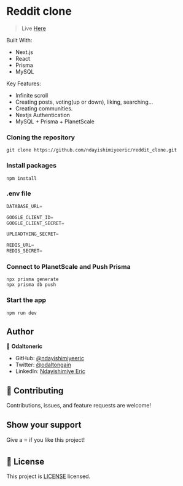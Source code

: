 # Reddit clone

>
>Live [Here](https://feeddit.vercel.app/)

Built With:

- Next.js
- React
- Prisma
- MySQL

Key Features:

- Infinite scroll
- Creating posts, voting(up or down), liking, searching...
- Creating communities.
- Nextjs Authentication
- MySQL + Prisma + PlanetScale

### Cloning the repository

```shell
git clone https://github.com/ndayishimiyeeric/reddit_clone.git
```

### Install packages

```shell
npm install
```

### .env file


```js
DATABASE_URL=

GOOGLE_CLIENT_ID=
GOOGLE_CLIENT_SECRET=

UPLOADTHING_SECRET=

REDIS_URL= 
REDIS_SECRET=
```

### Connect to PlanetScale and Push Prisma
```shell
npx prisma generate
npx prisma db push
```


### Start the app

```shell
npm run dev
```

## Author

👤 **Odaltoneric**

- GitHub: [@ndayishimiyeeric](https://github.com/ndayishimiyeeric)
- Twitter: [@odaltongain](https://twitter.com/odaltongain)
- LinkedIn: [Ndayishimiye Eric](https://linkedin.com/in/nderic)

## 🤝 Contributing

Contributions, issues, and feature requests are welcome!

## Show your support

Give a ⭐️ if you like this project!

## 📝 License

This project is [LICENSE](./LICENSE) licensed.
